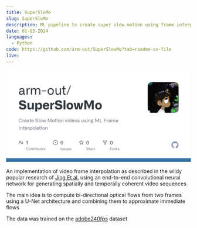 ```yaml
---
title: SuperSloMo
slug: SuperSloMo
description: ML pipeline to create super slow motion using frame interpolation
date: 01-03-2024
languages:
  - Python
code: https://github.com/arm-out/SuperSlowMo?tab=readme-ov-file
live:
---
```


![SuperSloMo header image](images/SuperSloMo/header.png)
<br>

An implementation of video frame interpolation as described in the wildy popular research of [Jing Et al.](https://arxiv.org/abs/1712.00080) using an end-to-end convolutional neural network for generating spatially and temporally coherent video sequences
<br>

The main idea is to compute bi-directional optical flows from two frames using a U-Net architecture and combining them to approximate immediate flows
<br>

The data was trained on the [adobe240fps](https://www.cs.ubc.ca/labs/imager/tr/2017/DeepVideoDeblurring/) dataset
